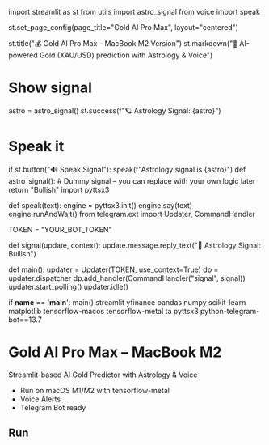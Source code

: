 import streamlit as st
from utils import astro_signal
from voice import speak

st.set_page_config(page_title="Gold AI Pro Max", layout="centered")

st.title("💰 Gold AI Pro Max – MacBook M2 Version")
st.markdown("🚀 AI-powered Gold (XAU/USD) prediction with Astrology & Voice")

# Show signal
astro = astro_signal()
st.success(f"🪐 Astrology Signal: {astro}")

# Speak it
if st.button("🔊 Speak Signal"):
    speak(f"Astrology signal is {astro}")
    def astro_signal():
    # Dummy signal – you can replace with your own logic later
    return "Bullish"
    import pyttsx3

def speak(text):
    engine = pyttsx3.init()
    engine.say(text)
    engine.runAndWait()
    from telegram.ext import Updater, CommandHandler

TOKEN = "YOUR_BOT_TOKEN"

def signal(update, context):
    update.message.reply_text("🔔 Astrology Signal: Bullish")

def main():
    updater = Updater(TOKEN, use_context=True)
    dp = updater.dispatcher
    dp.add_handler(CommandHandler("signal", signal))
    updater.start_polling()
    updater.idle()

if __name__ == '__main__':
    main()
    streamlit
yfinance
pandas
numpy
scikit-learn
matplotlib
tensorflow-macos
tensorflow-metal
ta
pyttsx3
python-telegram-bot==13.7
# Gold AI Pro Max – MacBook M2
Streamlit-based AI Gold Predictor with Astrology & Voice
- Run on macOS M1/M2 with tensorflow-metal
- Voice Alerts
- Telegram Bot ready

## Run
